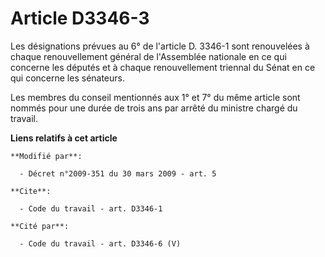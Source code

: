 # Article D3346-3

Les désignations prévues au 6° de l'article D. 3346-1 sont renouvelées à chaque renouvellement général de l'Assemblée
nationale en ce qui concerne les députés et à chaque renouvellement triennal du Sénat en ce qui concerne les sénateurs. 

Les membres du conseil mentionnés aux 1° et 7° du même article sont nommés pour une durée de trois ans par arrêté du ministre
chargé du travail.

**Liens relatifs à cet article**

	**Modifié par**:

	  - Décret n°2009-351 du 30 mars 2009 - art. 5

	**Cite**:

	  - Code du travail - art. D3346-1

	**Cité par**:

	  - Code du travail - art. D3346-6 (V)
